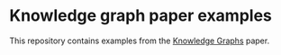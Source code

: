 # Knowledge graph paper examples

This repository contains examples from the [Knowledge Graphs](https://arxiv.org/abs/2003.02320) paper.

